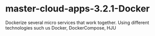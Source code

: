 # master-cloud-apps-3.2.1-Docker
Dockerize several micro services that work together. Using different technologies such us Docker, DockerCompose, HJU
